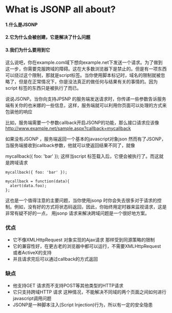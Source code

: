 # What is JSONP all about?

#### 1.什么是JSONP

#### 2.它为什么会被创建，它是解决了什么问题

#### 3.我们为什么要用到它



这么说吧，你在example.com域下想向example.net下发送一个请求。为了做到这一步，你需要克服跨域的障碍。这在大多数浏览器下是禁止的。但是有一项东西可以绕过这个限制，那就是script标签。当你使用脚本标记时，域名的限制就被忽略了，但是在正常情况下，你是没法真正的做任何与结果有关的事情的。因为script 标签的东西只是被执行了而已。

说说JSONP。当你向支持JPSNP 的服务端发送请求时，你传递一些参数告诉服务端有关你的也米娜的一些信息，这样，服务端就可以利用你页面可以处理的方式来包装他的响应



比如，服务端需要一个参数callback开启JSONP的功能，那么接口请求应该像
http://www.example.net/sample.aspx?callback=mycallback

如果没有JSONP ，服务端返回一个基本的javascript对象json
然而有了JSONP，当服务端接收到callback参数，他就可以使返回结果不同了，就像

mycallback({ foo: 'bar' });
这样当script 标签载入后，它便会被执行了。而这就是跨域请求


````
mycallback({ foo: 'bar' });

mycallback = function(data){
  alert(data.foo);
};

````


这也是一个值得注意的主要问题，当你使用jsonp 时你会失去很多对于请求的控制。例如，没有好的方式将状态码返回，因此，你始终用定时器来监视请求，这是非常有疑不好的一点， 用jsonp 请求来解决跨域问题是一个很好地方案。

### 优点
* 它不像XMLHttpRequest 对象实现的Ajax请求 那样受到同源策略的限制
* 它的兼容性好，在更古老的浏览器中都可以运行，不需要XMLHttpRequest 或者ActiveX的支持
* 并且请求完后可以通过callback的方式返回




### 缺点
* 他支持GET 请求而不支持POST等其他类型的HTTP请求
* 它只支持跨域HTTP 请求 这种情况，不能解决不同域的两个页面之间如何进行javascript调用问题
* JSONP是一种脚本注入(Script Injection)行为，所以有一定的安全隐患
